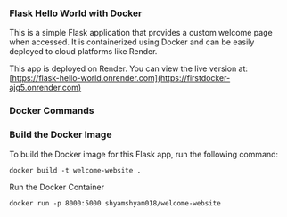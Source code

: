 ### Flask Hello World with Docker
This is a simple Flask application that provides a custom welcome page when accessed. It is containerized using Docker and can be easily deployed to cloud platforms like Render.

This app is deployed on Render. You can view the live version at:
[https://flask-hello-world.onrender.com](https://firstdocker-ajg5.onrender.com)

### Docker Commands
### Build the Docker Image

To build the Docker image for this Flask app, run the following command:
```
docker build -t welcome-website .
```
Run the Docker Container
```
docker run -p 8000:5000 shyamshyam018/welcome-website
```

